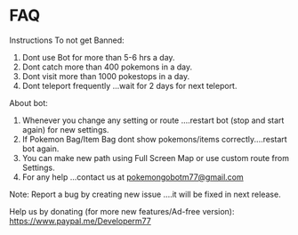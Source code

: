 # FAQ

Instructions To not get Banned:

1. Dont use Bot for more than 5-6 hrs a day.
2. Dont catch more than 400 pokemons in a day.
3. Dont visit more than 1000 pokestops in a day.
4. Dont teleport frequently ...wait for 2 days for next teleport.

About bot:

1. Whenever you change any setting or route ....restart bot (stop and start again) for new settings.
2. If Pokemon Bag/Item Bag dont show pokemons/items correctly....restart bot again.
3. You can make new path using Full Screen Map or use custom route from Settings.
3. For any help ...contact us at pokemongobotm77@gmail.com


Note: Report a bug by creating new issue ....it will be fixed in next release.

Help us by donating (for more new features/Ad-free version):
https://www.paypal.me/Developerm77

